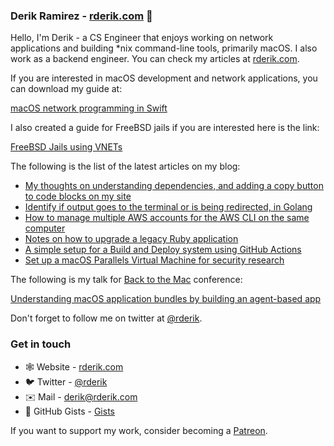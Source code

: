 ### Derik Ramirez - [rderik.com](https://rderik.com) 👋

Hello, I'm Derik - a CS Engineer that enjoys working on network applications and building *nix command-line tools, primarily macOS. I also work as a backend engineer. You can check my articles at [rderik.com](https://rderik.com).

If you are interested in macOS development and network applications, you can download my guide at:

[macOS network programming in Swift](https://rderik.com/guides)

I also created a guide for FreeBSD jails if you are interested here is the link:

[FreeBSD Jails using VNETs](https://rderik.com/guides)

The following is the list of the latest articles on my blog:

- [My thoughts on understanding dependencies, and adding a copy button to code blocks on my site](https://rderik.com/blog/my-thoughts-on-understanding-dependencies-and-adding-a-copy-button-to-code-blocks-on-my-site/)
- [Identify if output goes to the terminal or is being redirected, in Golang](https://rderik.com/blog/identify-if-output-goes-to-the-terminal-or-is-being-redirected-in-golang/)
- [How to manage multiple AWS accounts for the AWS CLI on the same computer](https://rderik.com/blog/how-to-manage-multiple-aws-accounts-for-the-aws-cli-on-the-same-computer/)
- [Notes on how to upgrade a legacy Ruby application](https://rderik.com/blog/notes-on-how-to-upgrade-a-legacy-ruby-application/)
- [A simple setup for a Build and Deploy system using GitHub Actions](https://rderik.com/blog/a-simple-setup-for-a-build-and-deploy-system-using-github-actions/)
- [Set up a macOS Parallels Virtual Machine for security research](https://rderik.com/blog/set-up-a-macos-parallels-virtual-machine-for-security-research/)


The following is my talk for [Back to the Mac](https://backtomac.org) conference:

[Understanding macOS application bundles by building an agent-based app](https://youtu.be/OO-aanwkh0k)

Don't forget to follow me on twitter at [@rderik](https://twitter.com/rderik).

### Get in touch
- 🕸 Website - [rderik.com](https://rderik.com)
- 🐦 Twitter - [@rderik](https://twitter.com/rderik)
- ✉️ Mail - [derik@rderik.com](mailto:derik@rderik.com)
- 🐙 GitHub Gists - [Gists](https://gist.github.com/rderik)

If you want to support my work, consider becoming a [Patreon](https://www.patreon.com/rderik).